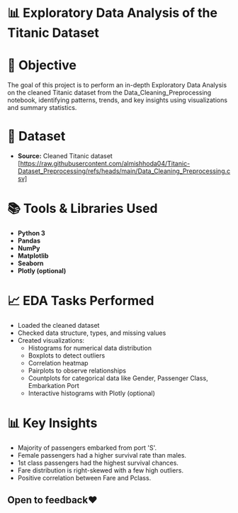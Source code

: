 # 📊 Exploratory Data Analysis of the Titanic Dataset

# 📌 Objective

The goal of this project is to perform an in-depth Exploratory Data Analysis  on the cleaned Titanic dataset from the Data_Cleaning_Preprocessing notebook, identifying patterns, trends, and key insights using visualizations and summary statistics.

# 📁 Dataset

- **Source:** Cleaned Titanic dataset [https://raw.githubusercontent.com/almishhoda04/Titanic-Dataset_Preprocessing/refs/heads/main/Data_Cleaning_Preprocessing.csv]

# 📚 Tools & Libraries Used

- **Python 3**
- **Pandas**
- **NumPy**
- **Matplotlib**
- **Seaborn**
- **Plotly (optional)**

# 📈 EDA Tasks Performed

- Loaded the cleaned dataset 
- Checked data structure, types, and missing values
- Created visualizations:
  - Histograms for numerical data distribution
  - Boxplots to detect outliers
  - Correlation heatmap
  - Pairplots to observe relationships
  - Countplots for categorical data like Gender, Passenger Class, Embarkation Port
  - Interactive histograms with Plotly (optional)

# 📊 Key Insights

- Majority of passengers embarked from port 'S'.
- Female passengers had a higher survival rate than males.
- 1st class passengers had the highest survival chances.
- Fare distribution is right-skewed with a few high outliers.
- Positive correlation between Fare and Pclass.

## Open to feedback❤️
